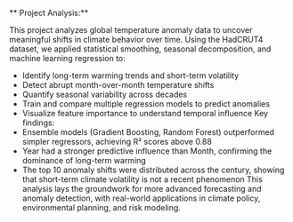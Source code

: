 **
Project Analysis:**


This project analyzes global temperature anomaly data to uncover meaningful shifts in climate behavior over time. Using the HadCRUT4 dataset, we applied statistical smoothing, seasonal decomposition, and machine learning regression to:
- Identify long-term warming trends and short-term volatility
- Detect abrupt month-over-month temperature shifts
- Quantify seasonal variability across decades
- Train and compare multiple regression models to predict anomalies
- Visualize feature importance to understand temporal influence
Key findings:
- Ensemble models (Gradient Boosting, Random Forest) outperformed simpler regressors, achieving R² scores above 0.88
- Year had a stronger predictive influence than Month, confirming the dominance of long-term warming
- The top 10 anomaly shifts were distributed across the century, showing that short-term climate volatility is not a recent phenomenon
This analysis lays the groundwork for more advanced forecasting and anomaly detection, with real-world applications in climate policy, environmental planning, and risk modeling.







